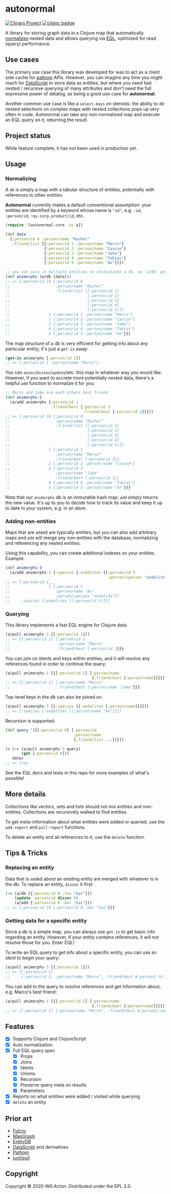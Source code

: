 # autonormal

[![Clojars Project](https://img.shields.io/clojars/v/lilactown/autonormal.svg)](https://clojars.org/lilactown/autonormal) [![cljdoc badge](https://cljdoc.org/badge/lilactown/autonormal)](https://cljdoc.org/d/lilactown/autonormal/CURRENT)


A library for storing graph data in a Clojure map that automatically
[normalizes](https://en.wikipedia.org/wiki/Database_normalization) nested data
and allows querying via [EQL](https://edn-query-language.org/eql/1.0.0/what-is-eql.html),
optimized for read (query) performance.

## Use cases

The primary use case this library was developed for was to act as a client side
cache for [pathom](https://github.com/wilkerlucio/pathom) APIs. However, you can imagine any time you might reach for
[DataScript](https://github.com/tonsky/datascript/) to store data as entities, but where you need fast nested /
recursive querying of many attributes and don't need the full expressive power
of datalog, as being a good use case for **autonormal**.

Another common use case is like a `select-keys` on steroids: the ability to do nested selections
on complex maps with nested collections pops up very often in code. Autonormal can take any non-normalized
map and execute an EQL query on it, returning the result.

## Project status

While feature complete, it has not been used in production yet.

## Usage

### Normalizing

A `db` is simply a map with a tabular structure of entities, potentially with
references to other entities.

**Autonormal** currently makes a default conventional assumption: your entities
are identified by a keyword whose name is `"id"`, e.g. `:id`, `:person/id`,
`:my.corp.product/id`, etc.

```clojure
(require '[autonormal.core :as a])

(def data
  {:person/id 0 :person/name "Rachel"
   :friend/list [{:person/id 1 :person/name "Marco"}
                 {:person/id 2 :person/name "Cassie"}
                 {:person/id 3 :person/name "Jake"}
                 {:person/id 4 :person/name "Tobias"}
                 {:person/id 5 :person/name "Ax"}]})

;; you can pass in multiple entities to instantiate a db, so `a/db` gets a vector
(def animorphs (a/db [data]))
;; => {:person/id {0 {:person/id 0 
;;                    :person/name "Rachel"
;;                    :friend/list [[:person/id 1]
;;                                  [:person/id 2]
;;                                  [:person/id 3]
;;                                  [:person/id 4]
;;                                  [:person/id 5]]}
;;                 1 {:person/id 1 :person/name "Marco"}
;;                 2 {:person/id 2 :person/name "Cassie"}
;;                 3 {:person/id 3 :person/name "Jake"}
;;                 4 {:person/id 4 :person/name "Tobias"}
;;                 5 {:person/id 5 :person/name "Ax"}}}
```

The map structure of a db is very efficient for getting info about any
particular entity; it's just a `get-in` away:

```clojure
(get-in animorphs [:person/id 1])
;; => {:person/id 1 :person/name "Marco"}
```

You can `assoc`/`dissoc`/`update`/etc. this map in whatever way you would like.
However, if you want to accrete more potentially nested data, there's a helpful
`add` function to normalize it for you:

```clojure
;; Marco and Jake are each others best friend
(def animorphs-2
  (a/add animorphs {:person/id 1
                    :friend/best {:person/id 3
                                  :friend/best {:person/id 1}}}))
;; => {:person/id {0 {:person/id 0 
;;                    :person/name "Rachel"
;;                    :friend/list [[:person/id 1]
;;                                  [:person/id 2]
;;                                  [:person/id 3]
;;                                  [:person/id 4]
;;                                  [:person/id 5]]}
;;                 1 {:person/id 1
;;                    :person/name "Marco" 
;;                    :friend/best [:person/id 3]}
;;                 2 {:person/id 2 :person/name "Cassie"}
;;                 3 {:person/id 3
;;                    :person/name "Jake"
;;                    :friend/best [:person/id 1]}
;;                 4 {:person/id 4 :person/name "Tobias"}
;;                 5 {:person/id 5 :person/name "Ax"}}}
```

Note that our `animorphs` db is an immutable hash map; `add` simply returns the
new value. It's up to you to decide how to track its value and keep it up to
date in your system, e.g. in an atom.

### Adding non-entities

Maps that are `add`ed are typically entities, but you can also add arbitrary
maps and `add` will merge any non-entities with the database, normalizing and
referencing any nested entities.

Using this capability, you can create additional indexes on your entities.
Example:

```clojure
(def animorphs-3
  (a/add animorphs-2 {:species {:andalites [{:person/id 5
                                             :person/species "andalite"}]}}))
;; => {:person/id {,,,
;;                 5 {:person/id 5
;;                    :person/name "Ax"
;;                    :person/species "andalite"}}
;;     :species {:andalites [[:person/id 5]]}}
```

### Querying

This library implements a fast EQL engine for Clojure data.

```clojure
(a/pull animorphs-3 [[:person/id 1]])
;; => {[:person/id 1] {:person/id 1
;;                     :person/name "Macro"
;;                     :friend/best {:person/id 3}}}
```

You can join on idents and keys within entities, and it will resolve any
references found in order to continue the query:

```clojure
(a/pull animorphs-3 [{[:person/id 1] [:person/name
                                      {:friend/best [:person/name]}]}])
;; => {[:person/id 1] {:person/name "Marco"
;;                     :friend/best {:person/name "Jake"}}}
```

Top-level keys in the db can also be joined on.

```clojure
(a/pull animorphs-3 [{:species [{:andalites [:person/name]}]}])
;; => {:species {:andalites [{:person/name "Ax"}]}}
```

Recursion is supported:

```clojure
(def query '[{[:person/id 0] [:person/id
                              :person/name
                              {:friend/list ...}]}])

(= (-> (a/pull animorphs-3 query)
       (get [:person/id 0]))
   data)
;; => true
```

See the EQL docs and tests in this repo for more examples of what's possible!


## More details

Collections like vectors, sets and lists should not mix entities and
non-entities. Collections are recursively walked to find entities.

To get meta-information about what entities were added or queried, use the
`add-report` and `pull-report` functions.

To delete an entity and all references to it, use the `delete` function.

## Tips & Tricks

### Replacing an entity

Data that is `add`ed about an existing entity are merged with whatever is in the
db. To replace an entity, `dissoc` it first:

```clojure
(-> (a/db [{:person/id 0 :foo "bar"}])
    (update :person/id dissoc 0)
    (a/add {:person/id 0 :bar "baz"}))
;; => {:person/id {0 {:person/id 0 :bar "baz"}}}
```

### Getting data for a specific entity

Since a db is a simple map, you can always use `get-in` to get basic info
regarding an entity. However, if your entity contains references, it will not
resolve those for you. Enter EQL!

To write an EQL query to get info about a specific entity, you can use an _ident_
to begin your query:

```clojure
(a/pull animorphs-3 [[:person/id 1]])
;; => {[:person/id 1] 
;;     {:person/id 1, :person/name "Marco", :friend/best #:person{:id 3}}}
```

You can add to the query to resolve references and get information about, e.g.
Marco's best friend:

```clojure
(a/pull animorphs-3 [{[:person/id 1] [:person/name
                                      {:friend/best [:person/name]}]}])
;; => {[:person/id 1] {:person/name "Marco", :friend/best #:person{:name "Jake"}}}
```

## Features

- [x] Supports Clojure and ClojureScript
- [x] Auto normalization
- [x] Full EQL query spec
  - [x] Props
  - [x] Joins
  - [x] Idents
  - [x] Unions
  - [x] Recursion
  - [x] Preserve query meta on results
  - [x] Parameters
- [x] Reports on what entities were added / visited while querying
- [x] `delete` an entity

## Prior art

- [Fulcro](https://fulcro.fulcrologic.com/)
- [MapGraph](https://github.com/stuartsierra/mapgraph/blob/master/test/com/stuartsierra/mapgraph/compare.clj)
- [EntityDB](https://keechma.com/guides/entitydb/)
- [DataScript](https://github.com/tonsky/datascript/) and derivatives
- [Pathom](https://github.com/wilkerlucio/pathom)
- [juxt/pull](https://github.com/juxt/pull)

## Copyright

Copyright © 2020 Will Acton. Distributed under the EPL 2.0.
